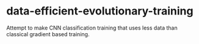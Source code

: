 # data-efficient-evolutionary-training
Attempt to make CNN classification training that uses less data than classical gradient based training.
